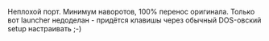Неплохой порт. Минимум наворотов, 100% перенос оригинала. Только вот launcher недоделан - придётся клавишы через обычный DOS-овский setup настраивать ;-)